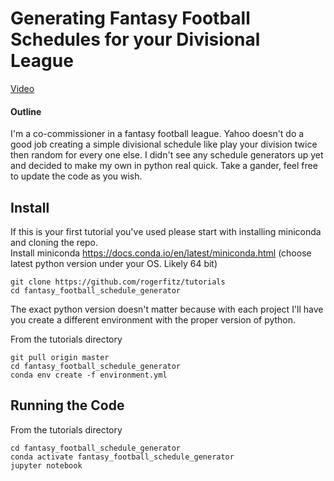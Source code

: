 # Generating Fantasy Football Schedules for your Divisional League

[Video](#)

#### Outline

I'm a co-commissioner in a fantasy football league. Yahoo doesn't do a good job creating a simple divisional schedule
like play your division twice then random for every one else. I didn't see any schedule generators up yet and decided to make my own in python
real quick. Take a gander, feel free to update the code as you wish.

## Install
If this is your first tutorial you've used please start with installing miniconda and cloning the repo.  
Install miniconda https://docs.conda.io/en/latest/miniconda.html (choose latest python version under your OS. Likely 64 bit)
```
git clone https://github.com/rogerfitz/tutorials
cd fantasy_football_schedule_generator
```
The exact python version doesn't matter because with each project I'll have you create a different environment with the proper version of python.

From the tutorials directory
```
git pull origin master
cd fantasy_football_schedule_generator
conda env create -f environment.yml
```

## Running the Code
From the tutorials directory
```
cd fantasy_football_schedule_generator
conda activate fantasy_football_schedule_generator
jupyter notebook
```
